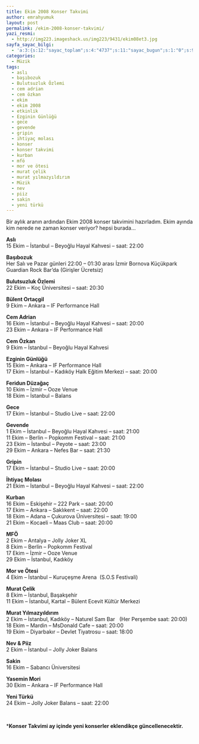 ```yaml
---
title: Ekim 2008 Konser Takvimi
author: emrahyumuk
layout: post
permalink: /ekim-2008-konser-takvimi/
yazi_resmi:
  - http://img223.imageshack.us/img223/9431/ekim08et3.jpg
sayfa_sayac_bilgi:
  - 'a:3:{s:12:"sayac_toplam";s:4:"4737";s:11:"sayac_bugun";s:1:"0";s:9:"son_okuma";s:10:"1364867760";}'
categories:
  - Müzik
tags:
  - aslı
  - başıbozuk
  - Bulutsuzluk Özlemi
  - cem adrian
  - cem özkan
  - ekim
  - ekim 2008
  - etkinlik
  - Ezginin Günlüğü
  - gece
  - gevende
  - gripin
  - ihtiyaç molası
  - konser
  - konser takvimi
  - kurban
  - mfö
  - mor ve ötesi
  - murat çelik
  - murat yılmazyıldırım
  - Müzik
  - nev
  - piiz
  - sakin
  - yeni türkü
---
```

Bir aylık aranın ardından Ekim 2008 konser takvimini hazırladım. Ekim ayında kim nerede ne zaman konser veriyor? hepsi burada&#8230;

**Aslı**  
15 Ekim &#8211; İstanbul &#8211; Beyoğlu Hayal Kahvesi &#8211; saat: 22:00

**Başıbozuk**  
Her Salı ve Pazar günleri 22:00 &#8211; 01:30 arası İzmir Bornova Küçükpark Guardian Rock Bar&#8217;da (Girişler Ücretsiz)

**Bulutsuzluk Özlemi**  
22 Ekim &#8211; Koç Üniversitesi &#8211; saat: 20:30

**Bülent Ortaçgil**  
9 Ekim &#8211; Ankara &#8211; IF Performance Hall

<!--more-->

**Cem Adrian**  
16 Ekim &#8211; İstanbul &#8211; Beyoğlu Hayal Kahvesi &#8211; saat: 20:00  
23 Ekim &#8211; Ankara &#8211; IF Performance Hall

**Cem Özkan**  
9 Ekim &#8211; İstanbul &#8211; Beyoğlu Hayal Kahvesi

**Ezginin Günlüğü**  
15 Ekim &#8211; Ankara &#8211; IF Performance Hall  
17 Ekim &#8211; İstanbul &#8211; Kadıköy Halk Eğitim Merkezi &#8211; saat: 20:00

**Feridun Düzağaç**  
10 Ekim &#8211; İzmir &#8211; Ooze Venue  
18 Ekim &#8211; İstanbul &#8211; Balans

**Gece**  
17 Ekim &#8211; İstanbul &#8211; Studio Live &#8211; saat: 22:00

**Gevende**  
1 Ekim &#8211; İstanbul &#8211; Beyoğlu Hayal Kahvesi &#8211; saat: 21:00  
11 Ekim &#8211; Berlin &#8211; Popkomm Festival &#8211; saat: 21:00  
23 Ekim &#8211; İstanbul &#8211; Peyote &#8211; saat: 23:00  
29 Ekim &#8211; Ankara &#8211; Nefes Bar &#8211; saat: 21:30

**Gripin**  
17 Ekim &#8211; İstanbul &#8211; Studio Live &#8211; saat: 20:00

**İhtiyaç Molası**  
21 Ekim &#8211; İstanbul &#8211; Beyoğlu Hayal Kahvesi &#8211; saat: 22:00

**Kurban**  
16 Ekim &#8211; Eskişehir &#8211; 222 Park &#8211; saat: 20:00  
17 Ekim &#8211; Ankara &#8211; Saklıkent &#8211; saat: 22:00  
18 Ekim &#8211; Adana &#8211; Çukurova Üniversitesi &#8211; saat: 19:00  
21 Ekim &#8211; Kocaeli &#8211; Maas Club &#8211; saat: 20:00

**MFÖ**  
2 Ekim &#8211; Antalya &#8211; Jolly Joker XL  
8 Ekim &#8211; Berlin &#8211; Popkomm Festival  
17 Ekim &#8211; İzmir &#8211; Ooze Venue  
29 Ekim &#8211; İstanbul, Kadıköy

**Mor ve Ötesi**  
4 Ekim &#8211; İstanbul &#8211; Kuruçeşme Arena  (S.O.S Festivali)

**Murat Çelik**  
8 Ekim &#8211; İstanbul, Başakşehir  
11 Ekim &#8211; İstanbul, Kartal &#8211; Bülent Ecevit Kültür Merkezi

**Murat Yılmazyıldırım**  
2 Ekim &#8211; İstanbul, Kadıköy &#8211; Naturel Sam Bar   (Her Perşembe saat: 20:00)  
18 Ekim &#8211; Mardin &#8211; MsDonald Cafe &#8211; saat: 20:00  
19 Ekim &#8211; Diyarbakır &#8211; Devlet Tiyatrosu &#8211; saat: 18:00

**Nev & Piiz**  
2 Ekim &#8211; İstanbul &#8211; Jolly Joker Balans

**Sakin**  
16 Ekim &#8211; Sabancı Üniversitesi

**Yasemin Mori**  
30 Ekim &#8211; Ankara &#8211; IF Performance Hall

**Yeni Türkü**  
24 Ekim &#8211; Jolly Joker Balans &#8211; saat: 22:00

<span style="color: #ffffff;">.</span>

***Konser Takvimi ay içinde yeni konserler eklendikçe güncellenecektir.**

<span style="color: #ffffff;">.</span>
